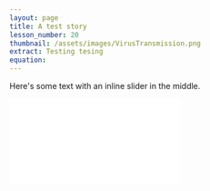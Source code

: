 ```yaml
---
layout: page
title: A test story
lesson_number: 20
thumbnail: /assets/images/VirusTransmission.png
extract: Testing tesing
equation:
---
```


Here's some text with an inline slider <vpde-slider iframe="sim" name="V" min=0 max=40 value=20></vpde-slider> in the middle.

<iframe id="sim" class="sim" src="/sim/?preset=CovidInARoom&story&sf=1" frameborder="0" loading="lazy"></iframe>
